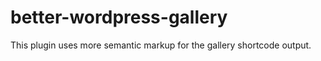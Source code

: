 better-wordpress-gallery
========================

This plugin uses more semantic markup for the gallery shortcode output.